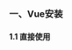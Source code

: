 ### 一、Vue安装

#### 1.1 直接使用 <script> 标签引入

```
<script src="https://cdn.jsdelivr.net/npm/vue/dist/vue.js"></script>
```

### 二、Vue的常用指令

- v-cloak

不使用`v-cloak`的时候

```html
<div id="app">
    +++{{msg}}+++
</div>
```
```javascript
<script>
var app = new Vue({
    el: '#app',
    data: {
        msg:'hello'
    }
});
</script>
```
> 问题：当网络较慢，网页还在加载 Vue.js ，而导致 Vue 来不及渲染，这时页面就会显示出 Vue 源代码 {{msg}}

使用`v-cloak`可以解决网络慢环境下页面中表达式显示问题

```html
<div id="app">
    <h4 v-cloak="msg">+++{{msg}}+++</h4>
</div>
```
页面显示：

```
+++hello+++
```

- v-text

`v-text` 默认是不会在页面中显示表达式问题的，但是`v-text`会覆盖元素中原本的内容

```html
<div id="app">
    <h4 v-text="msg">+++你好+++</h4>
</div>
```
页面显示：

```
hello
```
> v-cloak 和 v-text 区别：v-text会覆盖元素中原本的内容，v-cloak 不会覆盖元素中原本的内容

- v-html

`v-html` 是会将html标签转义后输出，`v-text` 将标签原样输出，`v-html` 也是会覆盖元素中原本的内容

```html
<div id="app">
    <h4 v-html="msg">+++你好+++</h4>
</div>
```
```javascript
<script>
var app = new Vue({
    el: '#app',
    data: {
        msg:'hello',
        msg2:'<h1>h1的 hello</h1>'
    }
});
</script>
```

- v-bind 属性绑定指令

```html
<div id="app">
    <!--给input标签绑定一个value属性-->
    <input type="button" v-bind:value="value">
    <!--v-bind指令可以简写 : -->
    <!--<input type="button" :value="value">-->
</div>
```
```javascript
<script>
var app = new Vue({
    el: '#app',
    data: {
        msg:'hello',
        msg2:'<h1>h1的 hello</h1>',
        value:'按钮'
    }
});
</script>
```

- v-on 事件绑定指令

```html
<div id="app">
<!--给input标签绑定一个点击事件-->
<input type="button" value="按钮" v-on:click=="show('test')">
<!--v-on指令可以简写 @ -->
<!--<input type="button" value="按钮" @click="show('test')">-->
</div>
```
```javascript
<script>
var app = new Vue({
    el: '#app',
    data: {
        msg:'hello',
        msg2:'<h1>h1的 hello</h1>',
        value:'按钮'
    },
    methods: { // 这个 methods属性中定义了当前Vue实例所有可用的方法
        show: function (args) {
          alert(this.msg + args)
        }
    }
});
</script>
```

- v-model 双向数据绑定

`v-bind` 只能实现数据的单向绑定，修改Vue实例data属性改变页面中value的值，而无法实现数据的双向绑定，修改页面中value的值Vue实例data属性不会改变

`v-model` 指令，可以实现页面表单元素和 Model 中数据的双向数据绑定

> 注意：v-model 只能运用在表单元素中input、button、select、textarea...

